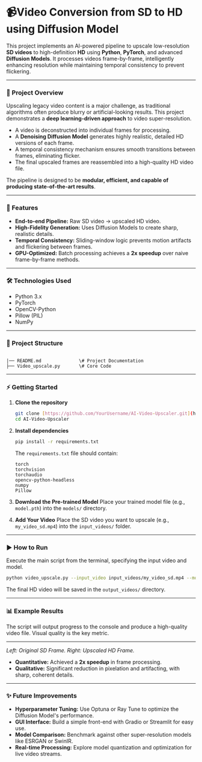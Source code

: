 # 📹Video Conversion from SD to HD using Diffusion Model

This project implements an AI-powered pipeline to upscale low-resolution **SD videos** to high-definition **HD** using **Python**, **PyTorch**, and advanced **Diffusion Models**. It processes videos frame-by-frame, intelligently enhancing resolution while maintaining temporal consistency to prevent flickering.

***

### 📖 Project Overview

Upscaling legacy video content is a major challenge, as traditional algorithms often produce blurry or artificial-looking results. This project demonstrates a **deep learning-driven approach** to video super-resolution.

* A video is deconstructed into individual frames for processing.
* A **Denoising Diffusion Model** generates highly realistic, detailed HD versions of each frame.
* A temporal consistency mechanism ensures smooth transitions between frames, eliminating flicker.
* The final upscaled frames are reassembled into a high-quality HD video file.

The pipeline is designed to be **modular, efficient, and capable of producing state-of-the-art results**.

***

### 🚀 Features

* **End-to-end Pipeline:** Raw SD video → upscaled HD video.
* **High-Fidelity Generation:** Uses Diffusion Models to create sharp, realistic details.
* **Temporal Consistency:** Sliding-window logic prevents motion artifacts and flickering between frames.
* **GPU-Optimized:** Batch processing achieves a **2x speedup** over naive frame-by-frame methods.

***

### 🛠️ Technologies Used

* Python 3.x
* PyTorch
* OpenCV-Python
* Pillow (PIL)
* NumPy

***

### 📂 Project Structure
```

|── README.md              \# Project Documentation
├── Video_upscale.py       \# Core Code

````
***

### ⚡ Getting Started

1.  **Clone the repository**
    ```sh
    git clone [https://github.com/YourUsername/AI-Video-Upscaler.git](https://github.com/YourUsername/AI-Video-Upscaler.git)
    cd AI-Video-Upscaler
    ```

2.  **Install dependencies**
    ```sh
    pip install -r requirements.txt
    ```
    The `requirements.txt` file should contain:
    ```
    torch
    torchvision
    torchaudio
    opencv-python-headless
    numpy
    Pillow
    ```

3.  **Download the Pre-trained Model**
    Place your trained model file (e.g., `model.pth`) into the `models/` directory.

4.  **Add Your Video**
    Place the SD video you want to upscale (e.g., `my_video_sd.mp4`) into the `input_videos/` folder.

***

### ▶️ How to Run

Execute the main script from the terminal, specifying the input video and model.

```sh
python video_upscale.py --input_video input_videos/my_video_sd.mp4 --model_path models/model.pth
````

The final HD video will be saved in the `output_videos/` directory.

-----

### 📊 Example Results

The script will output progress to the console and produce a high-quality video file. Visual quality is the key metric.

-----

*Left: Original SD Frame. Right: Upscaled HD Frame.*

  * **Quantitative:** Achieved a **2x speedup** in frame processing.
  * **Qualitative:** Significant reduction in pixelation and artifacting, with sharp, coherent details.

-----

### ✨ Future Improvements

  * **Hyperparameter Tuning:** Use Optuna or Ray Tune to optimize the Diffusion Model's performance.
  * **GUI Interface:** Build a simple front-end with Gradio or Streamlit for easy use.
  * **Model Comparison:** Benchmark against other super-resolution models like ESRGAN or SwinIR.
  * **Real-time Processing:** Explore model quantization and optimization for live video streams.

<!-- end list -->

```
```
